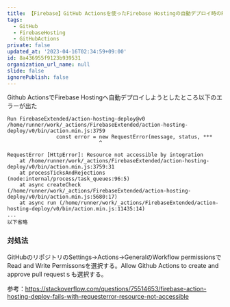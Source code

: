 ```yaml
---
title: 【Firebase】GitHub Actionsを使ったFirebase Hostingの自動デプロイ時のRequestError
tags:
  - GitHub
  - FirebaseHosting
  - GitHubActions
private: false
updated_at: '2023-04-16T02:34:59+09:00'
id: 8a436955f9123b939531
organization_url_name: null
slide: false
ignorePublish: false
---
```

Github ActionsでFirebase Hostingへ自動デプロイしようとしたところ以下のエラーが出た

```
Run FirebaseExtended/action-hosting-deploy@v0
/home/runner/work/_actions/FirebaseExtended/action-hosting-deploy/v0/bin/action.min.js:3759
                const error = new RequestError(message, status, ***
                              ^

RequestError [HttpError]: Resource not accessible by integration
    at /home/runner/work/_actions/FirebaseExtended/action-hosting-deploy/v0/bin/action.min.js:3759:31
    at processTicksAndRejections (node:internal/process/task_queues:96:5)
    at async createCheck (/home/runner/work/_actions/FirebaseExtended/action-hosting-deploy/v0/bin/action.min.js:5680:17)
    at async run (/home/runner/work/_actions/FirebaseExtended/action-hosting-deploy/v0/bin/action.min.js:11435:14) 
...
以下省略
```

### 対処法
GitHubのリポジトリのSettings→Actions→GeneralのWorkflow permissionsでRead and Write Permissonsを選択する。Allow Github Actions to create and approve pull requestｓも選択する。


参考：https://stackoverflow.com/questions/75514653/firebase-action-hosting-deploy-fails-with-requesterror-resource-not-accessible



